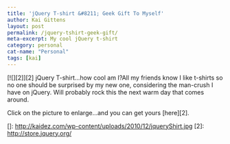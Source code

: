 ```yaml
---
title: 'jQuery T-shirt &#8211; Geek Gift To Myself'
author: Kai Gittens
layout: post
permalink: /jquery-tshirt-geek-gift/
meta-excerpt: My cool jQuery t-shirt
category: personal
cat-name: "Personal"
tags: [kai]
---
```


[![][2]][2]
jQuery T-shirt...how cool am I?All my friends know I like t-shirts so no one should be surprised by my new one, considering the man-crush I have on jQuery. Will probably rock this the next warm day that comes around.

  
  
Click on the picture to enlarge…and you can get yours [here][2].

 []: http://kaidez.com/wp-content/uploads/2010/12/jqueryShirt.jpg
 [2]: http://store.jquery.org/